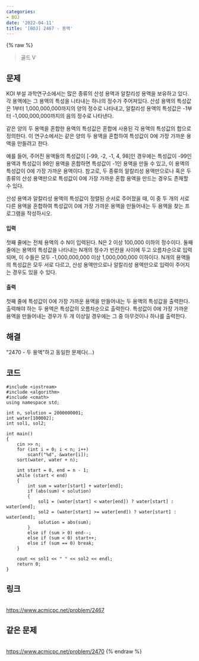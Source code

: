 ```yaml
---
categories:
- BOJ
date: '2022-04-11'
title: '[BOJ] 2467 - 용액'
---
```


{% raw %}
> 골드 V<br>

## 문제
KOI 부설 과학연구소에서는 많은 종류의 산성 용액과 알칼리성 용액을 보유하고 있다. 각 용액에는 그 용액의 특성을 나타내는 하나의 정수가 주어져있다. 산성 용액의 특성값은 1부터 1,000,000,000까지의 양의 정수로 나타내고, 알칼리성 용액의 특성값은 -1부터 -1,000,000,000까지의 음의 정수로 나타낸다.

같은 양의 두 용액을 혼합한 용액의 특성값은 혼합에 사용된 각 용액의 특성값의 합으로 정의한다. 이 연구소에서는 같은 양의 두 용액을 혼합하여 특성값이 0에 가장 가까운 용액을 만들려고 한다.

예를 들어, 주어진 용액들의 특성값이 [-99, -2, -1, 4, 98]인 경우에는 특성값이 -99인 용액과 특성값이 98인 용액을 혼합하면 특성값이 -1인 용액을 만들 수 있고, 이 용액의 특성값이 0에 가장 가까운 용액이다. 참고로, 두 종류의 알칼리성 용액만으로나 혹은 두 종류의 산성 용액만으로 특성값이 0에 가장 가까운 혼합 용액을 만드는 경우도 존재할 수 있다.

산성 용액과 알칼리성 용액의 특성값이 정렬된 순서로 주어졌을 때, 이 중 두 개의 서로 다른 용액을 혼합하여 특성값이 0에 가장 가까운 용액을 만들어내는 두 용액을 찾는 프로그램을 작성하시오.

#### 입력
첫째 줄에는 전체 용액의 수 N이 입력된다. N은 2 이상 100,000 이하의 정수이다. 둘째 줄에는 용액의 특성값을 나타내는 N개의 정수가 빈칸을 사이에 두고 오름차순으로 입력되며, 이 수들은 모두 -1,000,000,000 이상 1,000,000,000 이하이다. N개의 용액들의 특성값은 모두 서로 다르고, 산성 용액만으로나 알칼리성 용액만으로 입력이 주어지는 경우도 있을 수 있다.

#### 출력
첫째 줄에 특성값이 0에 가장 가까운 용액을 만들어내는 두 용액의 특성값을 출력한다. 출력해야 하는 두 용액은 특성값의 오름차순으로 출력한다. 특성값이 0에 가장 가까운 용액을 만들어내는 경우가 두 개 이상일 경우에는 그 중 아무것이나 하나를 출력한다.

## 해결
"2470 - 두 용액"하고 동일한 문제다(...)

## 코드
```
#include <iostream>
#include <algorithm>
#include <cmath>
using namespace std;

int n, solution = 2000000001;
int water[100002];
int sol1, sol2;

int main()
{
	cin >> n;
	for (int i = 0; i < n; i++)
		scanf("%d", &water[i]);
	sort(water, water + n);
	
	int start = 0, end = n - 1;
	while (start < end)
	{
		int sum = water[start] + water[end];
		if (abs(sum) < solution)
		{
			sol1 = (water[start] < water[end]) ? water[start] : water[end];
			sol2 = (water[start] >= water[end]) ? water[start] : water[end];
			solution = abs(sum);
		}
		else if (sum > 0) end--;
		else if (sum < 0) start++;
		else if (sum == 0) break;
	}

	cout << sol1 << " " << sol2 << endl;
	return 0;
}
```

## 링크
<br>https://www.acmicpc.net/problem/2467

## 같은 문제
<br>https://www.acmicpc.net/problem/2470
{% endraw %}